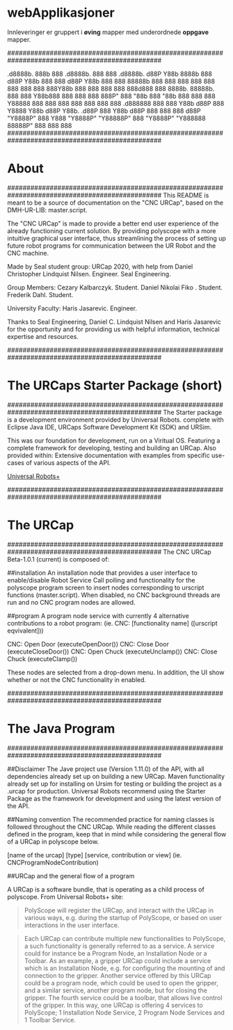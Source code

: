 # webApplikasjoner

Innleveringer er gruppert i **øving** mapper med underordnede **oppgave** mapper.

################################################################################################

   .d8888b.  888b    888  .d8888b.       888     888          .d8888b.
  d88P  Y88b 8888b   888 d88P  Y88b      888     888         d88P  Y88b
  888    888 88888b  888 888    888      888     888         888    888
  888        888Y88b 888 888             888     888 888d888 888         8888b.  88888b.
  888        888 Y88b888 888             888     888 888P"   888            "88b 888 "88b
  888    888 888  Y88888 888    888      888     888 888     888    888 .d888888 888  888
  Y88b  d88P 888   Y8888 Y88b  d88P      Y88b. .d88P 888     Y88b  d88P 888  888 888 d88P
   "Y8888P"  888    Y888  "Y8888P"        "Y88888P"  888      "Y8888P"  "Y888888 88888P"
                                                                                  888
                                                                                  888
                                                                                  888
################################################################################################
#									About
################################################################################################
This README is meant to be a source of documentation on the "CNC URCap",
based on the DMH-UR-LIB: master.script.

The "CNC URCap" is made to provide a better end user experience of the already functioning
current solution. By providing polyscope with a more intuitive graphical user interface,
thus streamlining the process of setting up future robot programs for communication
between the UR Robot and the CNC machine.

Made by Seal student group: URCap 2020,
with help from Daniel Christopher Lindquist Nilsen. Engineer. Seal Engineering.

Group Members:
Cezary Kalbarczyk. Student.
Daniel Nikolai Fiko . Student.
Frederik Dahl. Student.

University Faculty:
Haris Jasarevic. Engineer.

Thanks to Seal Engineering, Daniel C. Lindquist Nilsen and Haris Jasarevic for the opportunity
and for providing us with helpful information, technical expertise and resources.

################################################################################################
#									The URCaps Starter Package (short)
################################################################################################
The Starter package is a development environment provided by Universal Robots.
complete with Eclipse Java IDE, URCaps Software Development Kit (SDK) and URSim.

This was our foundation for development, run on a Viritual OS. Featuring a complete framework
for developing, testing and building an URCap. Also provided within:
Extensive documentation with examples from specific use-cases of various aspects of the API.

[Universal Robots+](https://www.universal-robots.com/plus/developer/)

################################################################################################
#									The URCap
################################################################################################
The CNC URCap Beta-1.0.1 (current) is composed of:

##installation
An installation node that provides a user interface to enable/disable Robot Service Call polling
and functionality for the polyscope program screen to insert nodes corresponding to urscript
functions (master.script).
When disabled, no CNC background threads are run and no CNC program nodes are allowed.

##program
A program node service with currently 4 alternative contributions to a robot program:
(ie. CNC: [functionality name] ([urscript eqvivalent]))

CNC: Open Door (executeOpenDoor())
CNC: Close Door (executeCloseDoor())
CNC: Open Chuck (executeUnclamp())
CNC: Close Chuck (executeClamp())

These nodes are selected from a drop-down menu.
In addition, the UI show whether or not the CNC functionality in enabled.

################################################################################################
#									The Java Program
################################################################################################

##Disclaimer
The Jave project use (Version 1.11.0) of the API, with all dependencies already set up
on building a new URCap. Maven functionality already set up for installing on Ursim for testing
or building the project as a .urcap for production.
Universal Robots recommend using the Starter Package as the framework for development
and using the latest version of the API.

##Naming convention
The recommended practice for naming classes is followed throughout the CNC URCap.
While reading the different classes defined in the program, keep that in mind while
considering the general flow of a URCap in polyscope below.

[name of the urcap] [type] [service, contribution or view]
(ie. CNCProgramNodeContribution)

##URCap and the general flow of a program

A URCap is a software bundle, that is operating as a child process of polyscope.
From Universal Robots+ site:

>PolyScope will register the URCap, and interact with the URCap in various ways, e.g. during the
>startup of PolyScope, or based on user interactions in the user interface.

>Each URCap can contribute multiple new functionalities to PolyScope, a such functionality is
>generally referred to as a service. A service could for instance be a Program Node,
>an Installation Node or a Toolbar. As an example, a gripper URCap could include a service which
>is an Installation Node, e.g. for configuring the mounting of and connection to the gripper.
>Another service offered by this URCap could be a program node, which could be used to open the
>gripper, and a similar service, another program node, but for closing the gripper. The fourth
>service could be a toolbar, that allows live control of the gripper. In this way, one URCap is
>offering 4 services to PolyScope; 1 Installation Node Service, 2 Program Node Services
>and 1 Toolbar Service.

